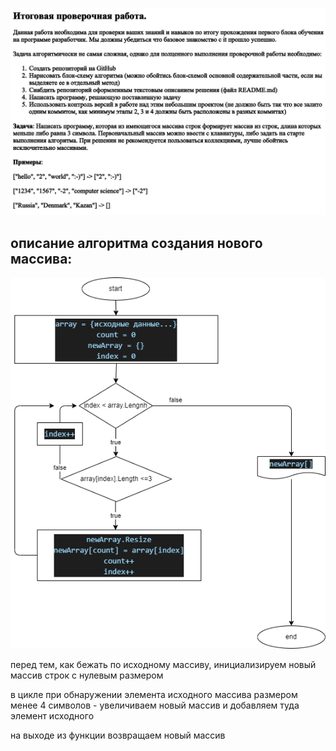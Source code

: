 ![](exercise.png)


## описание алгоритма создания нового массива:


![](diagram.drawio.png)

перед тем, как бежать по исходному массиву, инициализируем новый массив строк с нулевым размером

в цикле при обнаружении элемента исходного массива размером менее 4 символов - увеличиваем новый массив и добавляем туда элемент исходного

на выходе из функции возвращаем новый массив

